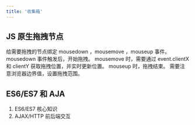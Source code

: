 ```yaml
---
title: '收集箱'
---
```


## JS 原生拖拽节点

给需要拖拽的节点绑定 mousedown ，mousemove ，mouseup 事件。
mousedown 事件触发后，开始拖拽。
mousemove 时，需要通过 event.clientX 和 clientY 获取拖拽位置，并实时更新位置。
mouseup 时，拖拽结束。
需要注意浏览器边界值，设置拖拽范围。

## ES6/ES7 和 AJA

1. ES6/ES7 核心知识
2. AJAX/HTTP 前后端交互

